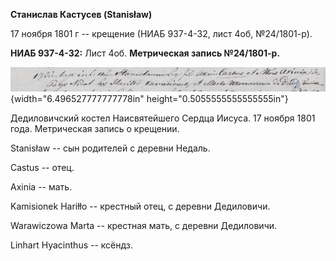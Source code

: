 **Станислав Кастусев (Stanisław)**

17 ноября 1801 г -- крещение (НИАБ 937-4-32, лист 4об, №24/1801-р).

**НИАБ 937-4-32:** Лист 4об. **Метрическая запись №24/1801-р.**

![](./media/3cc324b3b4387875ecdf44c59661ff4d5c65bf59.png){width="6.496527777777778in"
height="0.5055555555555555in"}

Дедиловичский костел Наисвятейшего Сердца Иисуса. 17 ноября 1801 года.
Метрическая запись о крещении.

Stanisław -- сын родителей с деревни Недаль.

Castus -- отец.

Axinia -- мать.

Kamisionek Hariłło -- крестный отец, с деревни Дедиловичи.

Warawiczowa Marta -- крестная мать, с деревни Дедиловичи.

Linhart Hyacinthus -- ксёндз.
